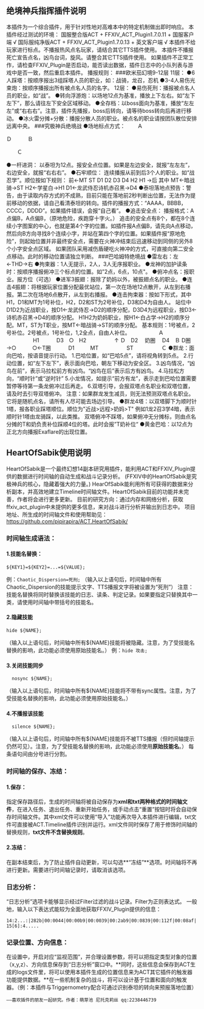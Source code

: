 ## 绝境神兵指挥插件说明
本插件为一个综合插件，用于针对性地对高难本中的特定机制做出即时响应。
本插件经过测试的环境：
国服整合版ACT + FFXIV_ACT_Plugin1.7.0.11 + 国服客户端 √
国际服纯净版ACT + FFXIV_ACT_Plugin1.7.0.13 + 英文客户端 √
本插件不给玩家进行标点。不播报热风点名玩家，请结合其它TTS插件使用。
本插件不播报 死亡宣告点名，凶鸟台词，旋风。请整合其它TTS插件使用。
如果插件不正常工作，请检查FFXIV_Plugin是否启动，能否读出数据，插件日志中的小队列表与游戏中是否一致，然后重启本插件。
播报规则：
###欧米茄幻境9-12层
11层：
●6人踩塔：按顺序报出3组踩塔人员的职业，如：战骑，龙召，忍机
●3-4人易伤光束炮：按顺序播报出所有被点名人员的名字。
12层：
●易伤死刑：播报被点名人员的职业，如“战”。
●转向浮游炮：以场地12点为基准，播放上下左右。如“左下左下”，那么请往左下安全区域移动。
●全存档：以boss面向为基准，播放“左左左”或“右右右”。注意，插件先播报，boss后转向，请等待boss转向后再进行移动。
●冰火雷分摊+分散：播报分散人员的职业。被点名的职业请按团队散位安排远离中央。
###究极神兵绝境战
●场地标点方式：
　　Ａ

Ｄ　　　Ｂ

　　Ｃ

●一杆进洞：	以泰坦为12点。报安全点位置。如果是左边安全，就报“左左左”，右边安全，就报“右右右”。
●石牢顺位：	连续播报从前到后3个人的职业。如“战忍学”。顺位按如下规则：
		前←MT ST D1 D2 D3 D4 H2 H1 →后
		其中 MT←暗战骑→ST    H2←学星白→H1  D1←龙武侍忍诗机赤召黑→D4
●泰坦落地点预告：警告，由于读取内存方式的不成熟，目前只能在落地前2秒判断出位置，无法作为提前移动的依据，请自己看清泰坦的转向。插件的播报方式：“AAAA，BBBB，CCCC，DDDD”。如果插件错误，会报“自己看”。
●追击安全点：	播报格式：A点偏B，A点偏B，（原地危险，疾跑穿十字火。）
		追击的安全点有8个，都在8个连续小字图案的中心，也就是第4个字的位置。如插件报A点偏B，请先向A点移动，然后向B方向寻找8个连续小字，并站在第四个字的位置。如果插件报“原地危险”，则起始位置并非最终安全点，需要在火神冲结束后迅速移动到同侧的另外8个小字安全点区域。
		如果团队采用减伤盾硬吃火神冲的方式，可直接向第二安全点移动。此时的移动位置请独立判断。
###巴哈姆特绝境战
●雷左右：左←THD→右
●拘束器：1人无提示，2人，3人无序报职业。
●龙神的加护读条时：按顺序播报俯冲三个标点的位置。如”2点，6点，10点"。
●俯冲点名：报职业。报方位（可选）
●进军3振翅：报除了奶妈以外，被振翅点名的职业。
●连击4振翅：将根据玩家位置分配最优站位，第一次在场地12点散开，从左到右播报。第二次在场地6点散开，从左到右播报。
●连击拘束器：按如下形式，其中H1，D1和MT为1号补位，H2，D2和ST为2号补位，D3和D4为自由人。
站位中D1D2为近战职业，按D1←龙武侍忍→D2的顺序分配，D3D4为远程职业，按D3←诗机赤召黑→D4的顺序分配。
H1H2为奶妈职业，按H1←白占学→H2的顺序分配。MT，ST为T职业，按MT←暗战骑→ST的顺序分配。
基本规则：1号被点，2号补位。2号被点，1号补位，1,2全点，自由人补位。
　　　　　Ａ
　　　　　H1
　　　D3　○　H2
　　　　　↑
Ｄ　D2　 奶圈 　D4　Ｂ
 D圈→○　　　○←T圈
　　　D1　　　MT
　　　　　ST
　　　　　Ｃ
●群龙：面向巴哈，按语音提示行动。
1.巴哈位置，如“巴哈5点”，请将视角转到5点。
2.行动位置，如“左下左下”，表示面向巴哈，朝左下移动为安全区。
3.凶鸟情况，“凶鸟在前”，表示马拉松前方有凶鸟。“凶鸟在后”表示后方有凶鸟。
4.马拉松方向，“顺时针”或“逆时针”
5.小龙情况，如提示“前方有龙”，表示走到巴哈位置需要暂停等待第一条龙俯冲过后再走。
6.双塔引导，会报双塔点名职业和双塔位置，请及时去引导双塔俯冲。
注意：如果群龙发生减员，则无法预测双塔点名职业。它将是随机点名，请所有人尽可能去场边引导。
●群龙4塔：以双塔脚下为顺时针1塔，报各职业踩塔顺位。顺位为"近战>远程>奶妈>T"
例如1龙2召3学4暗，表示顺时针1塔由龙骑踩，以此类推。
双塔俯冲不踩塔，如果俯冲无分摊标，则由点名分摊的T和奶负责补位踩顺4位的塔。此时会报”T奶补位“
●黄金巴哈：以12点为正北方向播报Exaflare的出现位置。
## HeartOfSabik使用说明
HeartOfSabik是一个最终幻想14副本研究用插件，能利用ACT和FFXIV_Plugin提供的数据进行时间轴的自动生成和战斗记录分析。
(FFXIV中的HeartOfSabik是究极神兵的核心，隐藏着强大的力量。)
HearOfSabik能利用所有可获得的数据来分析副本，并高效地建立Timeline时间轴文件。HeartOfSabik目前的功能并未完善，作者将会进行更多更新。
目前的研究方向：通过内存和网络分析，获取ffxiv_act_plugin中未提供的更多信息，来对战斗进行分析并输出到日志中。
项目地址、所生成的时间轴文件和使用帮助见：https://github.com/pipirapira/ACT.HeartOfSabik/
### 时间轴生成语法：
#### 1.技能名替换：	
```
${KEY1}=${KEY2}=...=${VALUE};
```
  例：`Chaotic_Dispersion=死刑;`
  （输入以上语句后，时间轴中所有Chaotic_Dispersion的技能提示文字、TTS播报文字将被设置为“死刑”）
  注意：技能名替换将同时替换该技能的日志、读条、判定记录。如果要指定只替换其中一类，请使用时间轴中带括号的技能名。
#### 2.隐藏技能
```
hide ${NAME};
```
（输入以上语句后，时间轴中所有${NAME}技能将被隐藏。注意，为了受技能名替换的影响，此功能必须使用原始技能名。）
例：`hide 攻击;`
#### 3.关闭技能同步
```
  nosync ${NAME};
```
  （输入以上语句后，时间轴中所有${NAME}技能将不带有sync属性。注意，为了受技能名替换的影响，此功能必须使用原始技能名。）
#### 4.不播报该技能
```
  silence ${NAME};
```
（输入以上语句后，时间轴中所有${NAME}技能将不被TTS播报（但时间轴提示仍然可见）。注意，为了受技能名替换的影响，此功能必须使用**原始技能名**。）
每条语句间由分号进行分割。
### 时间轴的保存、冻结：
#### 1.保存：
  指定保存路径后，生成的时间轴将被自动保存为**xml和txt两种格式的时间轴文件**，在进入任务、退出任务、重新开始任务，或手动点击“重置”按钮时将会自动保存时间轴文件。其中xml文件可以使用“导入”功能再次导入本插件进行编辑，txt文件可直接被ACT.Timeline插件识别并运行。xml文件同时保存了用于修饰时间轴的替换规则，**txt文件不含替换规则**。
#### 2.冻结：
  在副本结束后，为了防止插件自动更新，可以勾选**“冻结”**选项。时间轴将不再进行更新。需要进行时间轴记录时，请取消该选项。
### 日志分析：
  “日志分析”选项卡能够显示经过Filter过滤的战斗记录。Filter为正则表达式。
  一般地，输入以下表达式能较为全面地获取FFXIV_Plugin提供的信息：
  ```
  14:2...:|282b|00:0044|00:00b9|00:0039|00:2ab9|00:0839|00:112f|00:08af| 15[6]:4.....
  ```
### 记录位置、方向信息：
  在设置中，开启对应“监视范围”，并合理设置参数，将可以把指定类型对象的位置（x,y,z）、方向信息保存到“日志分析”窗口中。**同时，这些信息会保存到ACT生成的logs文件里，将可以使用本插件生成的位置信息来为ACT其它插件的触发器功能提供数据。**在一些机制复杂的战斗，将可以设计基于位置和面向的触发器。（例：本插件与Triggernometry配合可通过识别泰坦的转向来预报落地位置）

	——喜欢插件的朋友一起研究。作者：萌芽池 尼托克莉丝 qq:2238446739
